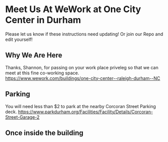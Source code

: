 # Meet Us At WeWork at One City Center in Durham
Please let us know if these instructions need updating! Or join our Repo and edit yourself!

## Why We Are Here
Thanks, Shannon, for passing on your work place priveleg so that we can meet at this fine co-working space.
https://www.wework.com/buildings/one-city-center--raleigh-durham--NC

## Parking
You will need less than $2 to park at the nearby Corcoran Street Parking deck.
https://www.parkdurham.org/Facilities/Facility/Details/Corcoran-Street-Garage-2

## Once inside the building
